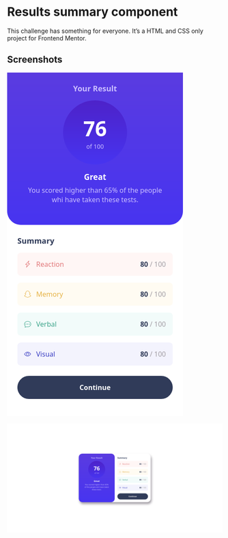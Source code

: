 # Results summary component

This challenge has something for everyone. It’s a HTML and CSS only project for Frontend Mentor.

## Screenshots

![mobile version](./doc/mobile.png)

![desktop version](./doc/desktop.png)
